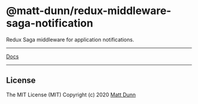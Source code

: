 # @matt-dunn/redux-middleware-saga-notification

Redux Saga middleware for application notifications.

---

[Docs](https://matt-dunn.github.io/packages/packages/redux-middleware-saga-notification/docs/)

---

## License

The MIT License (MIT) Copyright (c) 2020 [Matt Dunn](https://matt-dunn.github.io/)

